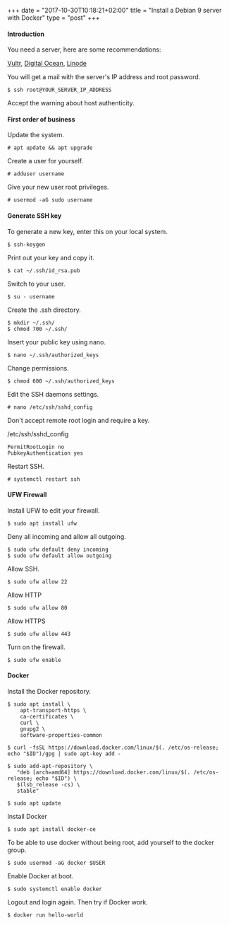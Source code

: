 +++
date = "2017-10-30T10:18:21+02:00"
title = "Install a Debian 9 server with Docker"
type = "post"
+++

#### Introduction

You need a server, here are some recommendations:

[Vultr](https://www.vultr.com/?ref=7127950), [Digital Ocean](https://m.do.co/c/7a06d34d7dbc), [Linode](https://www.linode.com/?r=65f9a6e1ce5187febb45bd4537e22d55d21787d0)

You will get a mail with the server's IP address and root password.

```
$ ssh root@YOUR_SERVER_IP_ADDRESS
```

Accept the warning about host authenticity.

#### First order of business

Update the system.

```text
# apt update && apt upgrade
```

Create a user for yourself.

```text
# adduser username
```

Give your new user root privileges.

```text
# usermod -aG sudo username
```

#### Generate SSH key

To generate a new key, enter this on your local system.

```
$ ssh-keygen
```
Print out your key and copy it.

```
$ cat ~/.ssh/id_rsa.pub
```

Switch to your user.

```
$ su - username
```
Create the .ssh directory.

```
$ mkdir ~/.ssh/
$ chmod 700 ~/.ssh/
```
Insert your public key using nano.

```
$ nano ~/.ssh/authorized_keys
```
Change permissions.

```
$ chmod 600 ~/.ssh/authorized_keys
```
Edit the SSH daemons settings.

```
# nano /etc/ssh/sshd_config
```
Don't accept remote root login and require a key.

/etc/ssh/sshd_config
```
PermitRootLogin no
PubkeyAuthentication yes
```
Restart SSH.

```
# systemctl restart ssh
```
#### UFW Firewall

Install UFW to edit your firewall.

```
$ sudo apt install ufw
```
Deny all incoming and allow all outgoing.

```
$ sudo ufw default deny incoming
$ sudo ufw default allow outgoing
```
Allow SSH.

```
$ sudo ufw allow 22
```
Allow HTTP

```
$ sudo ufw allow 80
```
Allow HTTPS

```
$ sudo ufw allow 443
```
Turn on the firewall.

```
$ sudo ufw enable
```
#### Docker

Install the Docker repository.
```
$ sudo apt install \
    apt-transport-https \
    ca-certificates \
    curl \
    gnupg2 \
    software-properties-common
```

```
$ curl -fsSL https://download.docker.com/linux/$(. /etc/os-release; echo "$ID")/gpg | sudo apt-key add -
```

```
$ sudo add-apt-repository \
   "deb [arch=amd64] https://download.docker.com/linux/$(. /etc/os-release; echo "$ID") \
   $(lsb_release -cs) \
   stable"
```

```
$ sudo apt update
```
Install Docker

```
$ sudo apt install docker-ce
```
To be able to use docker without being root, add yourself to the docker group.

```
$ sudo usermod -aG docker $USER
```
Enable Docker at boot.

```
$ sudo systemctl enable docker
```

Logout and login again.
Then try if Docker work.

```
$ docker run hello-world
```
